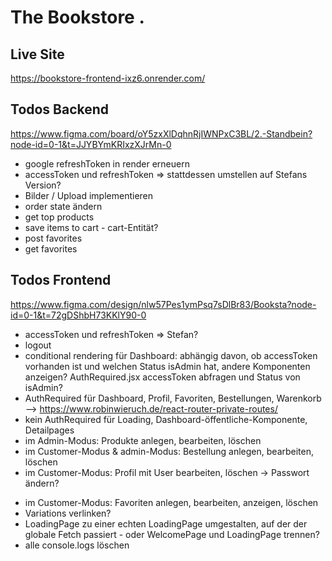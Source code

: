 # The Bookstore .

## Live Site

https://bookstore-frontend-ixz6.onrender.com/

## Todos Backend

https://www.figma.com/board/oY5zxXlDqhnRjIWNPxC3BL/2.-Standbein?node-id=0-1&t=JJYBYmKRIxzXJrMn-0

- google refreshToken in render erneuern
- accessToken und refreshToken => stattdessen umstellen auf Stefans Version?
- Bilder / Upload implementieren
- order state ändern
- get top products
- save items to cart - cart-Entität?
- post favorites
- get favorites

## Todos Frontend

https://www.figma.com/design/nlw57Pes1ymPsq7sDlBr83/Booksta?node-id=0-1&t=72gDShbH73KKlY90-0

- accessToken und refreshToken => Stefan?
- logout
- conditional rendering für Dashboard: abhängig davon, ob accessToken vorhanden ist und welchen Status isAdmin hat, andere Komponenten anzeigen? AuthRequired.jsx accessToken abfragen und Status von isAdmin?
- AuthRequired für Dashboard, Profil, Favoriten, Bestellungen, Warenkorb --> https://www.robinwieruch.de/react-router-private-routes/
- kein AuthRequired für Loading, Dashboard-öffentliche-Komponente, Detailpages
- im Admin-Modus: Produkte anlegen, bearbeiten, löschen
- im Customer-Modus & admin-Modus: Bestellung anlegen, bearbeiten, löschen
- im Customer-Modus: Profil mit User bearbeiten, löschen -> Passwort ändern?
<!-- <svg xmlns="http://www.w3.org/2000/svg" viewBox="0 0 448 512"><path d="M304 128a80 80 0 1 0 -160 0 80 80 0 1 0 160 0zM96 128a128 128 0 1 1 256 0A128 128 0 1 1 96 128zM49.3 464H398.7c-8.9-63.3-63.3-112-129-112H178.3c-65.7 0-120.1 48.7-129 112zM0 482.3C0 383.8 79.8 304 178.3 304h91.4C368.2 304 448 383.8 448 482.3c0 16.4-13.3 29.7-29.7 29.7H29.7C13.3 512 0 498.7 0 482.3z"/></svg> -->
- im Customer-Modus: Favoriten anlegen, bearbeiten, anzeigen, löschen
- Variations verlinken?
- LoadingPage zu einer echten LoadingPage umgestalten, auf der der globale Fetch passiert - oder WelcomePage und LoadingPage trennen?
- alle console.logs löschen

